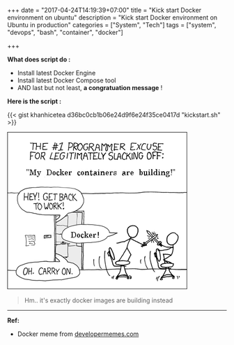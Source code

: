 +++
date = "2017-04-24T14:19:39+07:00"
title = "Kick start Docker environment on ubuntu"
description = "Kick start Docker environment on Ubuntu in production"
categories = ["System", "Tech"]
tags = ["system", "devops", "bash", "container", "docker"]

+++

**What does script do :**

- Install latest Docker Engine
- Install latest Docker Compose tool
- AND last but not least, **a congratuation message** !

**Here is the script :**

{{< gist khanhicetea d36bc0cb1b06e24d9f6e24f35ce0417d "kickstart.sh" >}}

![My docker containers are building](/images/2017/04/docker-meme.png)

> Hm.. it's exactly docker images are building instead

------------------------------------

**Ref:**

- Docker meme from [developermemes.com](http://www.developermemes.com/2015/09/02/slacking-off-excuse-is-docker-containers-are-building-meme/)
